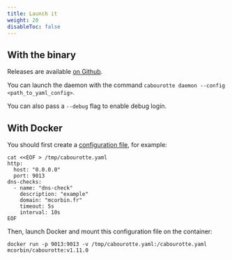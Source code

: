 ```yaml
---
title: Launch it
weight: 20
disableToc: false
---
```


## With the binary

Releases are available [on Github](https://github.com/appclacks/cabourotte/releases).

You can launch the daemon with the command `cabourotte daemon --config <path_to_yaml_config>`.

You can also pass a `--debug` flag to enable debug login.

## With Docker

You should first create a [configuration file](/installation/configuration/), for example:

```
cat <<EOF > /tmp/cabourotte.yaml
http:
  host: "0.0.0.0"
  port: 9013
dns-checks:
  - name: "dns-check"
    description: "example"
    domain: "mcorbin.fr"
    timeout: 5s
    interval: 10s
EOF
```

Then, launch Docker and mount this configuration file on the container:

```
docker run -p 9013:9013 -v /tmp/cabourotte.yaml:/cabourotte.yaml mcorbin/cabourotte:v1.11.0
```
